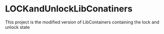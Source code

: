 # LOCKandUnlockLibConatiners
This project is the modified version of LibContainers containing the lock and unlock state

